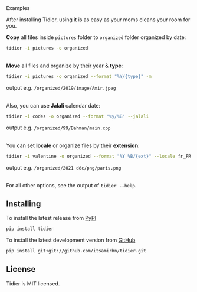 <div align="center>

</div>
# Tidier

Tidier is a simple command line tool that helps you make your files tidy up.
Examples will show you the power.

## Examples

After installing Tidier, using it is as easy as your moms cleans your room for you.

**Copy** all files inside `pictures` folder to `organized` folder organized by date:

```bash
tidier -i pictures -o organized
```

\
**Move** all files and organize by their year & **type**:

```bash
tidier -i pictures -o organized --format "%Y/{type}" -m 
```

output e.g. `/organized/2019/image/Amir.jpeg`

\
Also, you can use **Jalali** calendar date:

```bash
tidier -i codes -o organized --format "%y/%B" --jalali
```

output e.g. `/organized/99/Bahman/main.cpp`

\
You can set **locale** or organize files by their **extension**:

```bash
tidier -i valentine -o organized --format "%Y %B/{ext}" --locale fr_FR
```

output e.g. `/organized/2021 déc/png/paris.png`

\
For all other options, see the output of `tidier --help`.

## Installing

To install the latest release from [PyPI](http://pypi.python.org/pypi/fabtools>)

``` bash
pip install tidier
```

To install the latest development version from [GitHub](https://github.com/itsamirhn/Tidier)

``` bash
pip install git+git://github.com/itsamirhn/tidier.git
```

## License

Tidier is MIT licensed.
